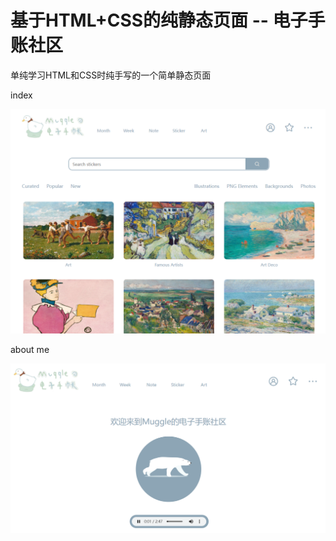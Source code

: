 # 基于HTML+CSS的纯静态页面 -- 电子手账社区

单纯学习HTML和CSS时纯手写的一个简单静态页面

index

![](image/README/1653711411511.png)

about me

![](image/README/1653711467526.png)
